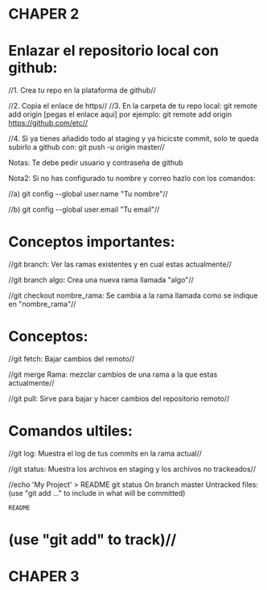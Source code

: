 CHAPER 2
=========================================================
Enlazar el repositorio local con github:
=========================================================
//1. Crea tu repo en la plataforma de github//

//2. Copia el enlace de https//
//3. En la carpeta de tu repo local: git remote add origin [pegas el enlace aqui] por ejemplo: git remote add origin https://github.com/etc//

//4. Si ya tienes añadido todo al staging y ya hicicste commit, solo te queda subirlo a github con: git push -u origin master//

Notas: Te debe pedir usuario y contraseña de github

Nota2: Si no has configurado tu nombre y correo hazlo con los comandos:

//a) git config --global user.name "Tu nombre"//

//b) git config --global user.email "Tu email"//

Conceptos importantes: 
==========================================================
//git branch: Ver las ramas existentes y en cual estas actualmente//

//git branch algo: Crea una nueva rama llamada "algo"//

//git checkout nombre_rama:  Se cambia a la rama llamada como se indique en "nombre_rama"//

Conceptos:
=========================================================
//git fetch: Bajar cambios del remoto//

//git merge Rama: mezclar cambios de una rama a la que estas actualmente//

//git pull: Sirve para bajar y hacer cambios del repositorio remoto//

Comandos ultiles:
=========================================================
//git log: Muestra el log de tus commits en la rama actual//

//git status: Muestra los archivos en staging y los archivos no trackeados//

//echo 'My Project' > README
git status
On branch master
Untracked files:
  (use "git add <file>..." to include in what will be committed)

    README

(use "git add" to track)//
=========================================================
CHAPER 3
=========================================================

